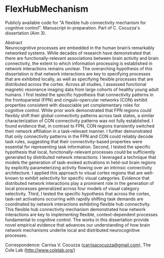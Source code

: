 # FlexHubMechanism
Publicly available code for "A flexible hub connectivity mechanism for cognitive control". Manuscript in-preparation. Part of C. Cocuzza's dissertation (Aim 3).

Abstract  
Neurocognitive processes are embedded in the human brain’s remarkably networked systems. While decades of research have demonstrated that there are functionally-relevant associations between brain activity and brain connectivity, the extent to which information processing is established in network interactions remains unclear. The overarching hypothesis of this dissertation is that network interactions are key to specifying processes that are exhibited locally, as well as specifying flexible processes that are distributed across the cortex. Across all studies, I assessed functional magnetic resonance imaging data from large cohorts of healthy young adult humans. I first tested the specific hypothesis that connectivity patterns in the frontoparietal (FPN) and cingulo-opercular networks (CON) exhibit properties consistent with dissociable yet complementary roles for cognitive control. While prior work demonstrated that FPN regions could flexibly shift their global connectivity patterns across task states, a similar characterization of CON connectivity patterns was not fully established. I found evidence that, in contrast to FPN, CON regions transiently switched their network affiliation in a task-relevant manner. I further demonstrated that only connectivity patterns in the FPN and CON could reliably decode task rules, suggesting that their connectivity-based properties were essential for representing task information. Second, I tested the specific hypothesis that local, functionally-relevant processes could be sufficiently generated by distributed network interactions. I leveraged a technique that models the generation of task-evoked activations in held-out brain regions by explicitly parameterizing activity flowing over an intrinsic connectivity architecture. I applied this approach to visual cortex regions that are well-known to exhibit selectivity for specific visual categories. Evidence that distributed network interactions play a prominent role in the generation of local processes generalized across four models of visual category selectivity. Third, I tested the specific hypothesis that across the cortex, task-set activations occurring with rapidly shifting task demands are coordinated by network interactions exhibiting flexible hub connectivity. This flexible hub connectivity mechanism demonstrated how network interactions are key to implementing flexible, context-dependent processes fundamental to cognitive control. The works in this dissertation provide novel empirical evidence that advances our understanding of how brain network mechanisms underlie local and distributed neurocognitive processes.

Correspondence: Carrisa V. Cocuzza (carrisacocuzza@gmail.com), The Cole Lab (http://www.colelab.org/)
